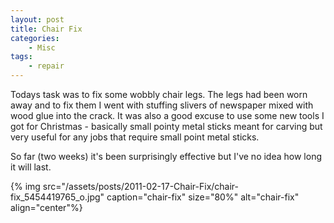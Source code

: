 ```yaml
---
layout: post
title: Chair Fix
categories:
    - Misc
tags:
    - repair
---
```


Todays task was to fix some wobbly chair legs.  The legs had been worn away and to fix them I went with stuffing slivers of newspaper mixed with wood glue into the crack.  It was also a good excuse to use some new tools I got for Christmas - basically small pointy metal sticks meant for carving but very useful for any jobs that require small point metal sticks.

So far (two weeks) it's been surprisingly effective but I've no idea how long it will last.

{% img src="/assets/posts/2011-02-17-Chair-Fix/chair-fix_5454419765_o.jpg" caption="chair-fix" size="80%" alt="chair-fix" align="center"%}
